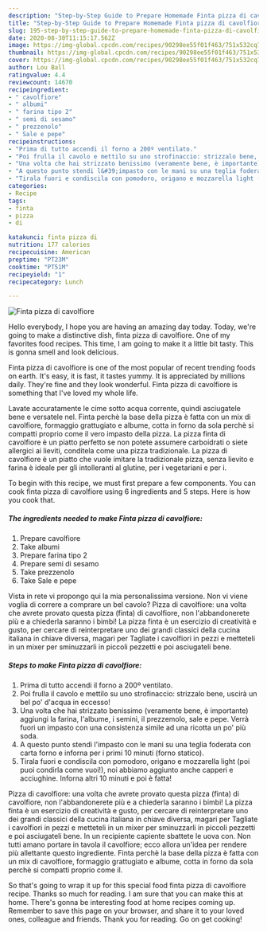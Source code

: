 ```yaml
---
description: "Step-by-Step Guide to Prepare Homemade Finta pizza di cavolfiore"
title: "Step-by-Step Guide to Prepare Homemade Finta pizza di cavolfiore"
slug: 195-step-by-step-guide-to-prepare-homemade-finta-pizza-di-cavolfiore
date: 2020-08-30T11:15:17.562Z
image: https://img-global.cpcdn.com/recipes/90298ee55f01f463/751x532cq70/finta-pizza-di-cavolfiore-recipe-main-photo.jpg
thumbnail: https://img-global.cpcdn.com/recipes/90298ee55f01f463/751x532cq70/finta-pizza-di-cavolfiore-recipe-main-photo.jpg
cover: https://img-global.cpcdn.com/recipes/90298ee55f01f463/751x532cq70/finta-pizza-di-cavolfiore-recipe-main-photo.jpg
author: Lou Ball
ratingvalue: 4.4
reviewcount: 14670
recipeingredient:
- " cavolfiore"
- " albumi"
- " farina tipo 2"
- " semi di sesamo"
- " prezzenolo"
- " Sale e pepe"
recipeinstructions:
- "Prima di tutto accendi il forno a 200º ventilato."
- "Poi frulla il cavolo e mettilo su uno strofinaccio: strizzalo bene, uscirà un bel po&#39; d&#39;acqua in eccesso!"
- "Una volta che hai strizzato benissimo (veramente bene, è importante) aggiungi la farina, l&#39;albume, i semini, il prezzemolo, sale e pepe. Verrà fuori un impasto con una consistenza simile ad una ricotta un po&#39; più soda."
- "A questo punto stendi l&#39;impasto con le mani su una teglia foderata con carta forno e inforna per i primi 10 minuti (forno statico)."
- "Tirala fuori e condiscila con pomodoro, origano e mozzarella light (poi puoi condirla come vuoi!), noi abbiamo aggiunto anche capperi e acciughine. Inforna altri 10 minuti e poi è fatta!"
categories:
- Recipe
tags:
- finta
- pizza
- di

katakunci: finta pizza di 
nutrition: 177 calories
recipecuisine: American
preptime: "PT23M"
cooktime: "PT51M"
recipeyield: "1"
recipecategory: Lunch

---
```



![Finta pizza di cavolfiore](https://img-global.cpcdn.com/recipes/90298ee55f01f463/751x532cq70/finta-pizza-di-cavolfiore-recipe-main-photo.jpg)

Hello everybody, I hope you are having an amazing day today. Today, we're going to make a distinctive dish, finta pizza di cavolfiore. One of my favorites food recipes. This time, I am going to make it a little bit tasty. This is gonna smell and look delicious.

Finta pizza di cavolfiore is one of the most popular of recent trending foods on earth. It's easy, it is fast, it tastes yummy. It is appreciated by millions daily. They're fine and they look wonderful. Finta pizza di cavolfiore is something that I've loved my whole life.

Lavate accuratamente le cime sotto acqua corrente, quindi asciugatele bene e versatele nel. Finta perchè la base della pizza è fatta con un mix di cavolfiore, formaggio grattugiato e albume, cotta in forno da sola perchè si compatti proprio come il vero impasto della pizza. La pizza finta di cavolfiore è un piatto perfetto se non potete assumere carboidrati o siete allergici ai lieviti, conditela come una pizza tradizionale. La pizza di cavolfiore è un piatto che vuole imitare la tradizionale pizza, senza lievito e farina è ideale per gli intolleranti al glutine, per i vegetariani e per i.


To begin with this recipe, we must first prepare a few components. You can cook finta pizza di cavolfiore using 6 ingredients and 5 steps. Here is how you cook that.

<!--inarticleads1-->

##### The ingredients needed to make Finta pizza di cavolfiore:

1. Prepare  cavolfiore
1. Take  albumi
1. Prepare  farina tipo 2
1. Prepare  semi di sesamo
1. Take  prezzenolo
1. Take  Sale e pepe


Vista in rete vi propongo qui la mia personalissima versione. Non vi viene voglia di correre a comprare un bel cavolo? Pizza di cavolfiore: una volta che avrete provato questa pizza (finta) di cavolfiore, non l&#39;abbandonerete più e a chiederla saranno i bimbi! La pizza finta è un esercizio di creatività e gusto, per cercare di reinterpretare uno dei grandi classici della cucina italiana in chiave diversa, magari per Tagliate i cavolfiori in pezzi e metteteli in un mixer per sminuzzarli in piccoli pezzetti e poi asciugateli bene. 

<!--inarticleads2-->

##### Steps to make Finta pizza di cavolfiore:

1. Prima di tutto accendi il forno a 200º ventilato.
1. Poi frulla il cavolo e mettilo su uno strofinaccio: strizzalo bene, uscirà un bel po&#39; d&#39;acqua in eccesso!
1. Una volta che hai strizzato benissimo (veramente bene, è importante) aggiungi la farina, l&#39;albume, i semini, il prezzemolo, sale e pepe. Verrà fuori un impasto con una consistenza simile ad una ricotta un po&#39; più soda.
1. A questo punto stendi l&#39;impasto con le mani su una teglia foderata con carta forno e inforna per i primi 10 minuti (forno statico).
1. Tirala fuori e condiscila con pomodoro, origano e mozzarella light (poi puoi condirla come vuoi!), noi abbiamo aggiunto anche capperi e acciughine. Inforna altri 10 minuti e poi è fatta!


Pizza di cavolfiore: una volta che avrete provato questa pizza (finta) di cavolfiore, non l&#39;abbandonerete più e a chiederla saranno i bimbi! La pizza finta è un esercizio di creatività e gusto, per cercare di reinterpretare uno dei grandi classici della cucina italiana in chiave diversa, magari per Tagliate i cavolfiori in pezzi e metteteli in un mixer per sminuzzarli in piccoli pezzetti e poi asciugateli bene. In un recipiente capiente sbattete le uova con. Non tutti amano portare in tavola il cavolfiore; ecco allora un&#39;idea per rendere più allettante questo ingrediente. Finta perchè la base della pizza è fatta con un mix di cavolfiore, formaggio grattugiato e albume, cotta in forno da sola perchè si compatti proprio come il. 

So that's going to wrap it up for this special food finta pizza di cavolfiore recipe. Thanks so much for reading. I am sure that you can make this at home. There's gonna be interesting food at home recipes coming up. Remember to save this page on your browser, and share it to your loved ones, colleague and friends. Thank you for reading. Go on get cooking!
